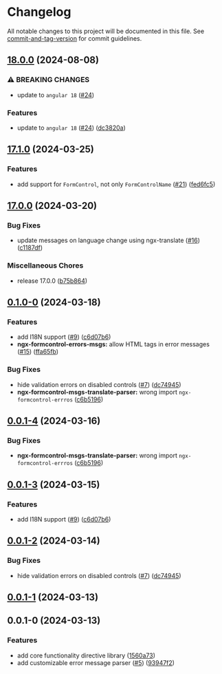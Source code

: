 # Changelog

All notable changes to this project will be documented in this file. See [commit-and-tag-version](https://github.com/absolute-version/commit-and-tag-version) for commit guidelines.

## [18.0.0](https://github.com/dgonzalez870/ngx-formcontrol-errors/compare/v17.1.0...v18.0.0) (2024-08-08)


### ⚠ BREAKING CHANGES

* update to `angular 18` ([#24](https://github.com/dgonzalez870/ngx-formcontrol-errors/issues/24))

### Features

* update to `angular 18` ([#24](https://github.com/dgonzalez870/ngx-formcontrol-errors/issues/24)) ([dc3820a](https://github.com/dgonzalez870/ngx-formcontrol-errors/commit/dc3820a6617072d3948ac673bf9b671047fe0807))

## [17.1.0](https://github.com/dgonzalez870/ngx-formcontrol-errors/compare/v17.0.0...v17.1.0) (2024-03-25)


### Features

* add support for `FormControl`, not only `FormControlName` ([#21](https://github.com/dgonzalez870/ngx-formcontrol-errors/issues/21)) ([fed6fc5](https://github.com/dgonzalez870/ngx-formcontrol-errors/commit/fed6fc5444e638c231892a215ce91afccc3c2adb))

## [17.0.0](https://github.com/dgonzalez870/ngx-formcontrol-errors/compare/v0.1.0-0...v17.0.0) (2024-03-20)


### Bug Fixes

* update messages on language change using ngx-translate ([#16](https://github.com/dgonzalez870/ngx-formcontrol-errors/issues/16)) ([c1187df](https://github.com/dgonzalez870/ngx-formcontrol-errors/commit/c1187df1eb65ca37b1f9fe386d0357437df62bca))


### Miscellaneous Chores

* release 17.0.0 ([b75b864](https://github.com/dgonzalez870/ngx-formcontrol-errors/commit/b75b86444841020d0ac706d595320435be23081d))

## [0.1.0-0](https://github.com/dgonzalez870/ngx-formcontrol-errors/compare/v0.0.1-0...v0.1.0-0) (2024-03-18)


### Features

* add I18N support ([#9](https://github.com/dgonzalez870/ngx-formcontrol-errors/issues/9)) ([c6d07b6](https://github.com/dgonzalez870/ngx-formcontrol-errors/commit/c6d07b68d2609b0389c8facf02e97f7998a9c3fd))
* **ngx-formcontrol-errors-msgs:** allow HTML tags in error messages ([#15](https://github.com/dgonzalez870/ngx-formcontrol-errors/issues/15)) ([ffa65fb](https://github.com/dgonzalez870/ngx-formcontrol-errors/commit/ffa65fb847d38208ebf92f28b6a28b5c94869d44))


### Bug Fixes

* hide validation errors on disabled controls ([#7](https://github.com/dgonzalez870/ngx-formcontrol-errors/issues/7)) ([dc74945](https://github.com/dgonzalez870/ngx-formcontrol-errors/commit/dc74945249b8f2c6f0c558bcbf6db58b3200ebf7))
* **ngx-formcontrol-msgs-translate-parser:** wrong import `ngx-formcontrol-errros` ([c6b5196](https://github.com/dgonzalez870/ngx-formcontrol-errors/commit/c6b519659f9482238db97b540bf42f4601a09018))

## [0.0.1-4](https://github.com/dgonzalez870/ngx-formcontrol-errors/compare/v0.0.1-3...v0.0.1-4) (2024-03-16)


### Bug Fixes

* **ngx-formcontrol-msgs-translate-parser:** wrong import `ngx-formcontrol-errros` ([c6b5196](https://github.com/dgonzalez870/ngx-formcontrol-errors/commit/c6b519659f9482238db97b540bf42f4601a09018))

## [0.0.1-3](https://github.com/dgonzalez870/ngx-formcontrol-errors/compare/v0.0.1-2...v0.0.1-3) (2024-03-15)


### Features

* add I18N support ([#9](https://github.com/dgonzalez870/ngx-formcontrol-errors/issues/9)) ([c6d07b6](https://github.com/dgonzalez870/ngx-formcontrol-errors/commit/c6d07b68d2609b0389c8facf02e97f7998a9c3fd))

## [0.0.1-2](https://github.com/dgonzalez870/ngx-formcontrol-errors/compare/v0.0.1-1...v0.0.1-2) (2024-03-14)


### Bug Fixes

* hide validation errors on disabled controls ([#7](https://github.com/dgonzalez870/ngx-formcontrol-errors/issues/7)) ([dc74945](https://github.com/dgonzalez870/ngx-formcontrol-errors/commit/dc74945249b8f2c6f0c558bcbf6db58b3200ebf7))

## [0.0.1-1](https://github.com/dgonzalez870/ngx-formcontrol-errors/compare/v0.0.1-0...v0.0.1-1) (2024-03-13)

## 0.0.1-0 (2024-03-13)


### Features

* add core functionality directive library ([1560a73](https://github.com/dgonzalez870/ngx-formcontrol-errors/commit/1560a735bc4265034bf93060bd503e180285df3d))
* add customizable error message parser ([#5](https://github.com/dgonzalez870/ngx-formcontrol-errors/issues/5)) ([93947f2](https://github.com/dgonzalez870/ngx-formcontrol-errors/commit/93947f2c98e52963fa252d3478a5928a1e2efb31))
